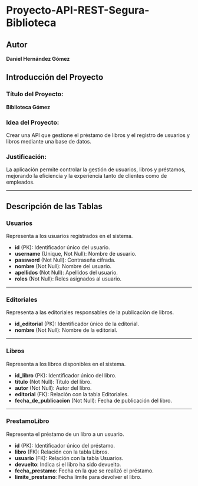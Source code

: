 # Proyecto-API-REST-Segura-Biblioteca

## Autor
**Daniel Hernández Gómez**

## Introducción del Proyecto

### **Título del Proyecto:**
**Biblioteca Gómez**

### **Idea del Proyecto:**
Crear una API que gestione el préstamo de libros y el registro de usuarios y libros mediante una base de datos.

### **Justificación:**
La aplicación permite controlar la gestión de usuarios, libros y préstamos, mejorando la eficiencia y la experiencia tanto de clientes como de empleados.

---

## Descripción de las Tablas

### **Usuarios**
Representa a los usuarios registrados en el sistema.
- **id** (PK): Identificador único del usuario.
- **username** (Unique, Not Null): Nombre de usuario.
- **password** (Not Null): Contraseña cifrada.
- **nombre** (Not Null): Nombre del usuario.
- **apellidos** (Not Null): Apellidos del usuario.
- **roles** (Not Null): Roles asignados al usuario.

---

### **Editoriales**
Representa a las editoriales responsables de la publicación de libros.
- **id_editorial** (PK): Identificador único de la editorial.
- **nombre** (Not Null): Nombre de la editorial.

---

### **Libros**
Representa a los libros disponibles en el sistema.
- **id_libro** (PK): Identificador único del libro.
- **titulo** (Not Null): Título del libro.
- **autor** (Not Null): Autor del libro.
- **editorial** (FK): Relación con la tabla Editoriales.
- **fecha_de_publicacion** (Not Null): Fecha de publicación del libro.

---

### **PrestamoLibro**
Representa el préstamo de un libro a un usuario.
- **id** (PK): Identificador único del préstamo.
- **libro** (FK): Relación con la tabla Libros.
- **usuario** (FK): Relación con la tabla Usuarios.
- **devuelto**: Indica si el libro ha sido devuelto.
- **fecha_prestamo**: Fecha en la que se realizó el préstamo.
- **limite_prestamo**: Fecha límite para devolver el libro.

